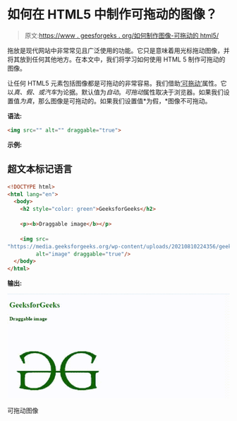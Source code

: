 # 如何在 HTML5 中制作可拖动的图像？

> 原文:[https://www . geesforgeks . org/如何制作图像-可拖动的 html5/](https://www.geeksforgeeks.org/how-to-make-an-image-draggable-in-html5/)

拖放是现代网站中非常常见且广泛使用的功能。它只是意味着用光标拖动图像，并将其放到任何其他地方。在本文中，我们将学习如何使用 HTML 5 制作可拖动的图像。

让任何 HTML5 元素包括图像都是可拖动的非常容易。我们借助[‘可拖动’](https://www.geeksforgeeks.org/html-draggable-attribute/)属性。它以*真、假、*或*汽车*为论据。默认值为*自动*。*可拖动*属性取决于浏览器。如果我们设置值*为真*，那么图像是可拖动的。如果我们设置值*为假，*图像不可拖动。

**语法:**

```html
<img src="" alt="" draggable="true">
```

**示例:**

## 超文本标记语言

```html
<!DOCTYPE html>
<html lang="en">
  <body>
    <h2 style="color: green">GeeksforGeeks</h2>

    <p><b>Draggable image</b></p>

    <img src=
"https://media.geeksforgeeks.org/wp-content/uploads/20210810224356/geeksimage2-200x146.png"
         alt="image" draggable="true"/>
  </body>
</html>
```

**输出:**

![](img/6b9a9a85c73c366338c55c52adf670d5.png)

可拖动图像